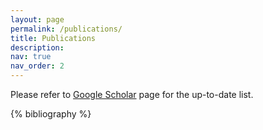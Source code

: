```yaml
---
layout: page
permalink: /publications/
title: Publications
description:
nav: true
nav_order: 2
---
```


<!-- _pages/publications.md -->

<!-- Bibsearch Feature -->

Please refer to [Google Scholar](https://scholar.google.com/citations?user=RPmhP24AAAAJ&hl=en&oi=ao) page for the up-to-date list.

<!-- {% include bib_search.liquid %} -->

<div class="publications">

{% bibliography %}

</div>
